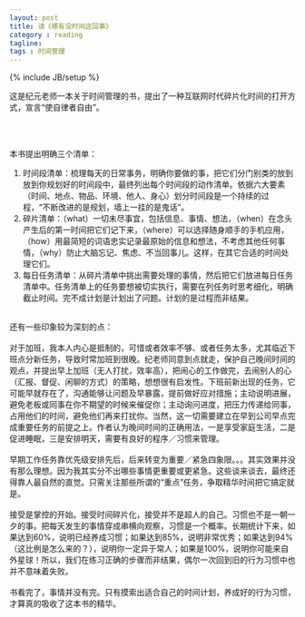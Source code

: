 ```yaml
---
layout: post
title: 读《哪有没时间这回事》
category : reading
tagline:
tags : 时间管理
---
```

{% include JB/setup %}

<item>
  <title>读《哪有没时间这回事》</title>
  <description></description>
  <content:encoded>这是纪元老师一本关于时间管理的书，提出了一种互联网时代碎片化时间的打开方式，宣言“使自律者自由”。

<br><br>

本书提出明确三个清单：
<ol>
<li>时间段清单：梳理每天的日常事务，明确你要做的事，把它们分门别类的放到放到你规划好的时间段中，最终列出每个时间段的动作清单。依据六大要素（时间、地点、物品、环境、他人、身心）划分时间段是一个持续的过程，“不断改进的是规划，墙上一挂的是鬼话”。</li>
<li>碎片清单：（what）一切未尽事宜，包括信息、事情、想法，（when）在念头产生后的第一时间把它们记下来，（where）可以选择随身顺手的手机应用，（how）用最简短的词语忠实记录最原始的信息和想法，不考虑其他任何事情，（why）防止大脑忘记、焦虑、不当回事儿。这样，在其它合适的时间处理它们。</li>
<li>每日任务清单：从碎片清单中挑出需要处理的事情，然后把它们放进每日任务清单中。任务清单上的任务要想被切实执行，需要在列任务时思考细化，明确截止时间。完不成计划是计划出了问题。计划的是过程而非结果。</li>
</ol>

<br>
还有一些印象较为深刻的点：
<br><br>
对于加班，我本人内心是抵制的，可惜或者效率不够、或者任务太多，尤其临近下班点分新任务，导致时常加班到很晚。纪老师同意到点就走，保护自己晚间时间的观点，并提出早上加班（无人打扰，效率高），把闹心的工作做完，去闹别人的心（汇报、督促、闲聊的方式）的策略，想想很有启发性。下班前新出现的任务，它可能早就存在了，沟通能够让问题及早暴露，提前做好应对措施；主动说明进展，避免老板或同事在你不期望的时候来催促你；主动询问进度，把压力传递给同事，占用他们的时间，避免他们再来打扰你。当然，这一切需要建立在早到公司早点完成重要任务的前提之上。作者认为晚间时间的正确用法，一是享受家庭生活，二是促进睡眠，三是安排明天，需要有良好的程序／习惯来管理。
<br><br>
早期工作任务靠优先级安排先后，后来转变为重要／紧急四象限。。。其实效果并没有那么理想。因为我其实分不出哪些事情更重要或更紧急。这些谈来谈去，最终还得靠人最自然的直觉。只需关注那些所谓的“重点”任务，争取精华时间把它搞定就是。
<br><br>
接受是掌控的开始。接受时间碎片化，接受并不是超人的自己。习惯也不是一朝一夕的事。把每天发生的事情穿成串横向观察，习惯是一个概率。长期统计下来，如果达到60%，说明已经养成习惯；如果达到85%，说明非常优秀；如果达到94%（这比例是怎么来的？），说明你一定异于常人；如果是100%，说明你可能来自外星球！所以，我们在练习正确的步骤而非结果，偶尔一次回到旧的行为习惯中也并不意味着失败。
<br><br>
书看完了，事情并没有完。只有摸索出适合自己的时间计划，养成好的行为习惯，才算真的吸收了这本书的精华。</content:encoded>
</item>
